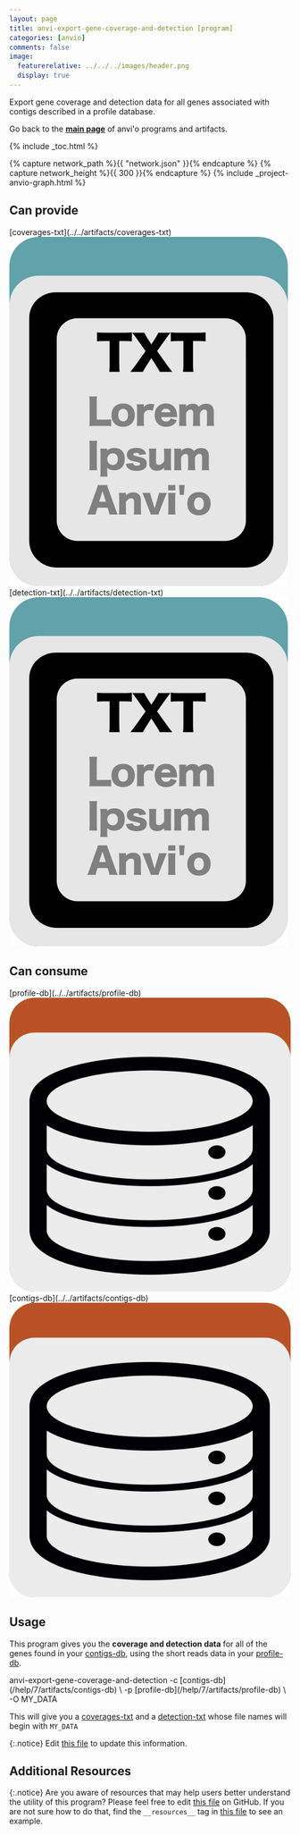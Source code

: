 ```yaml
---
layout: page
title: anvi-export-gene-coverage-and-detection [program]
categories: [anvio]
comments: false
image:
  featurerelative: ../../../images/header.png
  display: true
---
```


Export gene coverage and detection data for all genes associated with contigs described in a profile database.

Go back to the **[main page](../../)** of anvi'o programs and artifacts.


{% include _toc.html %}
<div id="svg" class="subnetwork"></div>
{% capture network_path %}{{ "network.json" }}{% endcapture %}
{% capture network_height %}{{ 300 }}{% endcapture %}
{% include _project-anvio-graph.html %}


## Can provide

<p style="text-align: left" markdown="1"><span class="artifact-p">[coverages-txt](../../artifacts/coverages-txt) <img src="../../images/icons/TXT.png" class="artifact-icon-mini" /></span> <span class="artifact-p">[detection-txt](../../artifacts/detection-txt) <img src="../../images/icons/TXT.png" class="artifact-icon-mini" /></span></p>

## Can consume

<p style="text-align: left" markdown="1"><span class="artifact-r">[profile-db](../../artifacts/profile-db) <img src="../../images/icons/DB.png" class="artifact-icon-mini" /></span> <span class="artifact-r">[contigs-db](../../artifacts/contigs-db) <img src="../../images/icons/DB.png" class="artifact-icon-mini" /></span></p>

## Usage


This program gives you the **coverage and detection data** for all of the genes found in your <span class="artifact-n">[contigs-db](/help/7/artifacts/contigs-db)</span>, using the short reads data in your <span class="artifact-n">[profile-db](/help/7/artifacts/profile-db)</span>. 

<div class="codeblock" markdown="1">
anvi&#45;export&#45;gene&#45;coverage&#45;and&#45;detection &#45;c <span class="artifact&#45;n">[contigs&#45;db](/help/7/artifacts/contigs&#45;db)</span> \
                                        &#45;p <span class="artifact&#45;n">[profile&#45;db](/help/7/artifacts/profile&#45;db)</span> \
                                        &#45;O MY_DATA
</div>

This will give you a <span class="artifact-n">[coverages-txt](/help/7/artifacts/coverages-txt)</span> and a <span class="artifact-n">[detection-txt](/help/7/artifacts/detection-txt)</span> whose file names will begin with `MY_DATA`


{:.notice}
Edit [this file](https://github.com/merenlab/anvio/tree/master/anvio/docs/programs/anvi-export-gene-coverage-and-detection.md) to update this information.


## Additional Resources



{:.notice}
Are you aware of resources that may help users better understand the utility of this program? Please feel free to edit [this file](https://github.com/merenlab/anvio/tree/master/bin/anvi-export-gene-coverage-and-detection) on GitHub. If you are not sure how to do that, find the `__resources__` tag in [this file](https://github.com/merenlab/anvio/blob/master/bin/anvi-interactive) to see an example.
